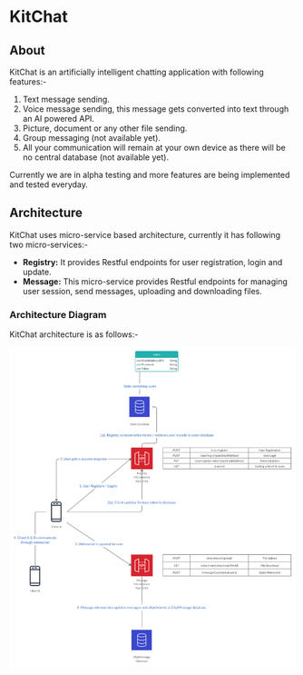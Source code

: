 # KitChat
## About
KitChat is an artificially intelligent chatting application with following features:-

 1. Text message sending.
 2. Voice message sending, this message gets converted into text through an AI powered API.
 3. Picture, document or any other file sending.
 4. Group messaging (not available yet).
 5. All your communication will remain at your own device as there will be no central database (not available yet).

Currently we are in alpha testing and more features are being implemented and tested everyday.

## Architecture
KitChat uses micro-service based architecture, currently it has following two micro-services:-

 - **Registry:** It provides Restful endpoints for user registration, login and update.
 - **Message:** This micro-service provides Restful endpoints for managing user session, send messages, uploading and downloading files.

### Architecture Diagram
KitChat architecture is as follows:-

![alt text](https://github.com/daudakhtarnaveed98/kitchat/blob/master/kitchat-architecture.png)
